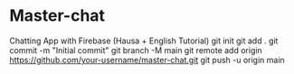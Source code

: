 # Master-chat
Chatting App with Firebase (Hausa + English Tutorial)
git init
git add .
git commit -m "Initial commit"
git branch -M main
git remote add origin https://github.com/your-username/master-chat.git
git push -u origin main
